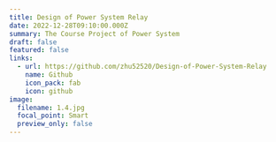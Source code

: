 ```yaml
---
title: Design of Power System Relay
date: 2022-12-28T09:10:00.000Z
summary: The Course Project of Power System
draft: false
featured: false
links:
  - url: https://github.com/zhu52520/Design-of-Power-System-Relay
    name: Github
    icon_pack: fab
    icon: github
image:
  filename: 1.4.jpg
  focal_point: Smart
  preview_only: false
---
```

